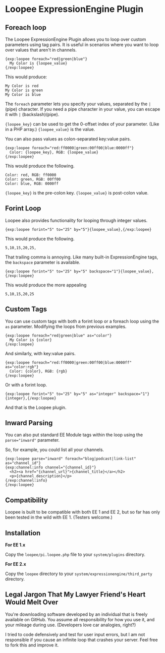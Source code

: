 # Loopee ExpressionEngine Plugin


## Foreach loop

The Loopee ExpressionEngine Plugin allows you to loop over custom parameters using tag pairs. It is useful in scenarios where you want to loop over values that aren't in channels.

    {exp:loopee foreach="red|green|blue"}
      My Color is {loopee_value}
    {/exp:loopee}

This would produce:

    My Color is red
    My Color is green
    My Color is blue

The <code>foreach</code> parameter lets you specify your values, separated by the <code>|</code> (pipe) character. If you need a pipe character in your value, you can escape it with <code>\|</code> (backslash)(pipe).

<code>{loopee_key}</code> can be used to get the 0-offset index of your parameter. (Like in a PHP array.)
<code>{loopee_value}</code> is the value.

You can also pass values as colon-separated key:value pairs.

    {exp:loopee foreach="red:ff0000|green:00ff00|blue:0000ff"}
      Color: {loopee_key}, RGB: {loopee_value}
    {/exp:loopee}

This would produce the following.

    Color: red, RGB: ff0000
    Color: green, RGB: 00ff00
    Color: blue, RGB: 0000ff

<code>{loopee_key}</code> is the pre-colon key.
<code>{loopee_value}</code> is post-colon value.

## Forint Loop

Loopee also provides functionality for looping through integer values.

    {exp:loopee forint="5" to="25" by="5"}{loopee_value},{/exp:loopee}

This would produce the following.

    5,10,15,20,25,

That trailing comma is annoying. Like many built-in ExpressionEngine tags, the <code>backspace</code> parameter is available.

    {exp:loopee forint="5" to="25" by="5" backspace="1"}{loopee_value},{/exp:loopee}

This would produce the more appealing

    5,10,15,20,25

## Custom Tags

You can use custom tags with both a forint loop or a foreach loop using the <code>as</code> parameter. Modifying the loops from previous examples.

    {exp:loopee foreach="red|green|blue" as="color"}
      My Color is {color}
    {/exp:loopee}

And similarly, with key:value pairs.

    {exp:loopee foreach="red:ff0000|green:00ff00|blue:0000ff" as="color:rgb"}
      Color: {color}, RGB: {rgb}
    {/exp:loopee}

Or with a forint loop.

    {exp:loopee forint="5" to="25" by="5" as="integer" backspace="1"}{integer},{/exp:loopee}

And that is the Loopee plugin.

## Inward Parsing

You can also put standard EE Module tags within the loop using the <code>parse="inward"</code> parameter.

So, for example, you could list all your channels.

    {exp:loopee parse="inward" foreach="blog|podcast|link-list" as="channel_id"}
    {exp:channel:info channel="{channel_id}"}
      <h2><a href="{channel_url}">{channel_title}</a></h2>
      <p>{channel_description}</p>
    {/exp:channel:info}
    {/exp:loopee}

## Compatibility

Loopee is built to be compatible with both EE 1 and EE 2, but so far has only been tested in the wild with EE 1. (Testers welcome.)

## Installation

**For EE 1.x**

Copy the <code>loopee/pi.loopee.php</code> file to your <code>system/plugins</code> directory.

**For EE 2.x**

Copy the <code>loopee</code> directory to your <code>system/expressionengine/third_party</code> directory.

## Legal Jargon That My Lawyer Friend's Heart Would Melt Over

You're downloading software developed by an individual that is freely available on GitHub. You assume all responsibility for how you use it, and your mileage during use. (Developers love car analogies, right?)

I tried to code defensively and test for user input errors, but I am not responsible if you cause an infinite loop that crashes your server. Feel free to fork this and improve it.